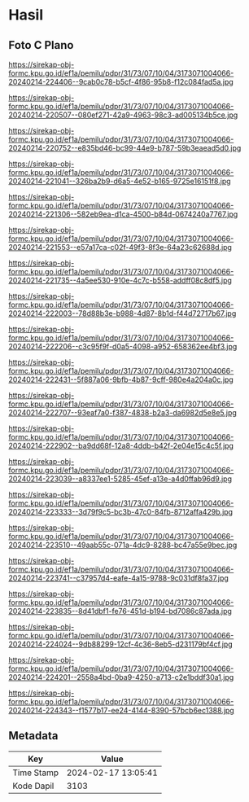 # Hasil

## Foto C Plano

https://sirekap-obj-formc.kpu.go.id/ef1a/pemilu/pdpr/31/73/07/10/04/3173071004066-20240214-224406--9cab0c78-b5cf-4f86-95b8-f12c084fad5a.jpg

https://sirekap-obj-formc.kpu.go.id/ef1a/pemilu/pdpr/31/73/07/10/04/3173071004066-20240214-220507--080ef271-42a9-4963-98c3-ad005134b5ce.jpg

https://sirekap-obj-formc.kpu.go.id/ef1a/pemilu/pdpr/31/73/07/10/04/3173071004066-20240214-220752--e835bd46-bc99-44e9-b787-59b3eaead5d0.jpg

https://sirekap-obj-formc.kpu.go.id/ef1a/pemilu/pdpr/31/73/07/10/04/3173071004066-20240214-221041--326ba2b9-d6a5-4e52-b165-9725e16151f8.jpg

https://sirekap-obj-formc.kpu.go.id/ef1a/pemilu/pdpr/31/73/07/10/04/3173071004066-20240214-221306--582eb9ea-d1ca-4500-b84d-0674240a7767.jpg

https://sirekap-obj-formc.kpu.go.id/ef1a/pemilu/pdpr/31/73/07/10/04/3173071004066-20240214-221553--e57a17ca-c02f-49f3-8f3e-64a23c62688d.jpg

https://sirekap-obj-formc.kpu.go.id/ef1a/pemilu/pdpr/31/73/07/10/04/3173071004066-20240214-221735--4a5ee530-910e-4c7c-b558-addff08c8df5.jpg

https://sirekap-obj-formc.kpu.go.id/ef1a/pemilu/pdpr/31/73/07/10/04/3173071004066-20240214-222003--78d88b3e-b988-4d87-8b1d-f44d72717b67.jpg

https://sirekap-obj-formc.kpu.go.id/ef1a/pemilu/pdpr/31/73/07/10/04/3173071004066-20240214-222206--c3c95f9f-d0a5-4098-a952-658362ee4bf3.jpg

https://sirekap-obj-formc.kpu.go.id/ef1a/pemilu/pdpr/31/73/07/10/04/3173071004066-20240214-222431--5f887a06-9bfb-4b87-9cff-980e4a204a0c.jpg

https://sirekap-obj-formc.kpu.go.id/ef1a/pemilu/pdpr/31/73/07/10/04/3173071004066-20240214-222707--93eaf7a0-f387-4838-b2a3-da6982d5e8e5.jpg

https://sirekap-obj-formc.kpu.go.id/ef1a/pemilu/pdpr/31/73/07/10/04/3173071004066-20240214-222902--ba9dd68f-12a8-4ddb-b42f-2e04e15c4c5f.jpg

https://sirekap-obj-formc.kpu.go.id/ef1a/pemilu/pdpr/31/73/07/10/04/3173071004066-20240214-223039--a8337ee1-5285-45ef-a13e-a4d0ffab96d9.jpg

https://sirekap-obj-formc.kpu.go.id/ef1a/pemilu/pdpr/31/73/07/10/04/3173071004066-20240214-223333--3d79f9c5-bc3b-47c0-84fb-8712affa429b.jpg

https://sirekap-obj-formc.kpu.go.id/ef1a/pemilu/pdpr/31/73/07/10/04/3173071004066-20240214-223510--49aab55c-071a-4dc9-8288-bc47a55e9bec.jpg

https://sirekap-obj-formc.kpu.go.id/ef1a/pemilu/pdpr/31/73/07/10/04/3173071004066-20240214-223741--c37957d4-eafe-4a15-9788-9c031df8fa37.jpg

https://sirekap-obj-formc.kpu.go.id/ef1a/pemilu/pdpr/31/73/07/10/04/3173071004066-20240214-223835--8d41dbf1-fe76-451d-b194-bd7086c87ada.jpg

https://sirekap-obj-formc.kpu.go.id/ef1a/pemilu/pdpr/31/73/07/10/04/3173071004066-20240214-224024--9db88299-12cf-4c36-8eb5-d231179bf4cf.jpg

https://sirekap-obj-formc.kpu.go.id/ef1a/pemilu/pdpr/31/73/07/10/04/3173071004066-20240214-224201--2558a4bd-0ba9-4250-a713-c2e1bddf30a1.jpg

https://sirekap-obj-formc.kpu.go.id/ef1a/pemilu/pdpr/31/73/07/10/04/3173071004066-20240214-224343--f1577b17-ee24-4144-8390-57bcb6ec1388.jpg


## Metadata

| Key        | Value               |
| ---------- | ------------------- |
| Time Stamp | 2024-02-17 13:05:41 |
| Kode Dapil | 3103                |



